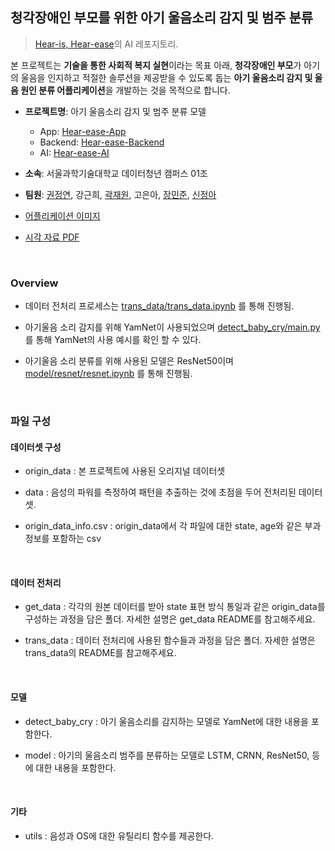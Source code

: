 ## 청각장애인 부모를 위한 아기 울음소리 감지 및 범주 분류

>[Hear-is, Hear-ease](https://github.com/Hear-is-Hear-ease/.github)의 AI 레포지토리.

본 프로젝트는 **기술을 통한 사회적 복지 실현**이라는 목표 아래, **청각장애인 부모**가 아기의 울음을 인지하고 적절한 솔루션을 제공받을 수 있도록 돕는 **아기 울음소리 감지 및 울음 원인 분류 어플리케이션**을 개발하는 것을 목적으로 합니다.

- **프로젝트명**: 아기 울음소리 감지 및 범주 분류 모델

  - App: [Hear-ease-App](https://github.com/Hear-is-Hear-ease/Hear-ease-App)
  - Backend: [Hear-ease-Backend](https://github.com/Hear-is-Hear-ease/Hear-ease-Backend)
  - AI: [Hear-ease-AI](https://github.com/Hear-is-Hear-ease/Hear-ease-AI)

- **소속**: 서울과학기술대학교 데이터청년 캠퍼스 01조
- **팀원**: [권정연](https://github.com/kyuleeee), 강근희, [곽재원](https://github.com/jaewonE), 고은아, [장민준](https://github.com/MinJunJA), [신정아](https://github.com/JeongaShin)
- [어플리케이션 이미지](https://github.com/Hear-is-Hear-ease/.github/blob/main/assets/screenshots)
- [시각 자료 PDF](https://github.com/Hear-is-Hear-ease/.github/blob/main/doc/poster.pdf)

<br>

### Overview

- 데이터 전처리 프로세스는 [trans_data/trans_data.ipynb](https://github.com/Hear-is-Hear-ease/Hear-ease-AI/blob/main/trans_data/trans_data.ipynb) 를 통해 진행됨.

- 아기울음 소리 감지를 위해 YamNet이 사용되었으며 [detect_baby_cry/main.py](https://github.com/Hear-is-Hear-ease/Hear-ease-AI/blob/main/detect_baby_cry/main.py) 를 통해 YamNet의 사용 예시를 확인 할 수 있다.

- 아기울음 소리 분류를 위해 사용된 모델은 ResNet50이며 [model/resnet/resnet.ipynb](https://github.com/Hear-is-Hear-ease/Hear-ease-AI/blob/main/model/reset/resnet.ipynb) 를 통해 진행됨.

<br>

### 파일 구성

#### 데이터셋 구성

- origin_data : 본 프로젝트에 사용된 오리지널 데이터셋

- data : 음성의 파워를 측정하여 패턴을 추출하는 것에 초점을 두어 전처리된 데이터셋.

- origin_data_info.csv : origin_data에서 각 파일에 대한 state, age와 같은 부과 정보를 포함하는 csv

<br>

#### 데이터 전처리

- get_data : 각각의 원본 데이터를 받아 state 표현 방식 통일과 같은 origin_data를 구성하는 과정을 담은 폴더. 자세한 설명은 get_data README를 참고해주세요.

- trans_data : 데이터 전처리에 사용된 함수들과 과정을 담은 폴더. 자세한 설명은 trans_data의 README를 참고해주세요.

<br>

#### 모델

- detect_baby_cry : 아기 울음소리를 감지하는 모델로 YamNet에 대한 내용을 포함한다.

- model : 아기의 울음소리 범주를 분류하는 모델로 LSTM, CRNN, ResNet50, 등에 대한 내용을 포함한다.

<br>

#### 기타

- utils : 음성과 OS에 대한 유틸리티 함수를 제공한다.
